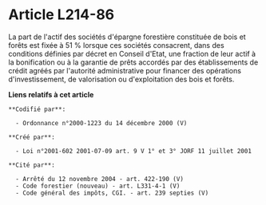 # Article L214-86

La part de l'actif des sociétés d'épargne forestière constituée de bois et forêts est fixée à 51 % lorsque ces sociétés
consacrent, dans des conditions définies par décret en Conseil d'Etat, une fraction de leur actif à la bonification ou à la
garantie de prêts accordés par des établissements de crédit agréés par l'autorité administrative pour financer des opérations
d'investissement, de valorisation ou d'exploitation des bois et forêts.

**Liens relatifs à cet article**

	**Codifié par**:

	  - Ordonnance n°2000-1223 du 14 décembre 2000 (V)

	**Créé par**:

	  - Loi n°2001-602 2001-07-09 art. 9 V 1° et 3° JORF 11 juillet 2001

	**Cité par**:

	  - Arrêté du 12 novembre 2004 - art. 422-190 (V)
	  - Code forestier (nouveau) - art. L331-4-1 (V)
	  - Code général des impôts, CGI. - art. 239 septies (V)
